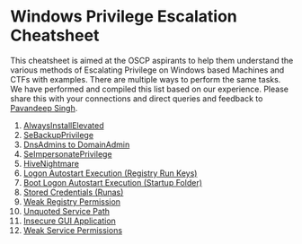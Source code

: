 # Windows Privilege Escalation Cheatsheet

This cheatsheet is aimed at the OSCP aspirants to help them understand the various methods of Escalating Privilege on Windows based Machines and CTFs with examples. There are multiple ways to perform the same tasks. We have performed and compiled this list based on our experience. Please share this with your connections and direct queries and feedback to [Pavandeep Singh](https://twitter.com/pavan2318).

[1]: http://www.twitter.com/hackinarticles


1. [AlwaysInstallElevated](https://www.hackingarticles.in/windows-privilege-escalation-alwaysinstallelevated//)
2. [SeBackupPrivilege](https://www.hackingarticles.in/windows-privilege-escalation-sebackupprivilege/)
3. [DnsAdmins to DomainAdmin](https://www.hackingarticles.in/windows-privilege-escalation-dnsadmins-to-domainadmin/)
4. [SeImpersonatePrivilege](https://www.hackingarticles.in/windows-privilege-escalation-seimpersonateprivilege/)
5. [HiveNightmare](https://www.hackingarticles.in/windows-privilege-escalation-hivenightmare/)
6. [Logon Autostart Execution (Registry Run Keys)](https://www.hackingarticles.in/windows-privilege-escalation-logon-autostart-execution-registry-run-keys/)
7. [Boot Logon Autostart Execution (Startup Folder)](https://www.hackingarticles.in/windows-privilege-escalation-boot-logon-autostart-execution-startup-folder/)
8. [Stored Credentials (Runas)](https://www.hackingarticles.in/windows-privilege-escalation-stored-credentials-runas/)
9. [Weak Registry Permission](https://www.hackingarticles.in/windows-privilege-escalation-weak-registry-permission/)
10. [Unquoted Service Path](https://www.hackingarticles.in/windows-privilege-escalation-unquoted-service-path/)
11. [Insecure GUI Application](https://www.hackingarticles.in/windows-privilege-escalation-insecure-gui-application/)
12. [Weak Service Permissions](https://www.hackingarticles.in/windows-privilege-escalation-weak-services-permission/)
